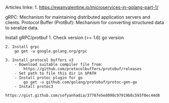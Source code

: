 Articles linke:
    1. https://ewanvalentine.io/microservices-in-golang-part-1/

gRPC: Mechanism for maintaining distributed application servers and clients.
Protocol Buffer (ProtBuf): Mechanism for converting structured data to seralize data.

Install gRPC/protbuf
    1. Check version (>= 1.6)
        go version

    2. Install grpc
        go get -u google.golang.org/grpc

    3. Install protocol buffers v3
        - Download suitable compiler file from: 
            https://github.com/protocolbuffers/protobuf/releases
        - Set path to file this dir in $PATH
        - Install protoc plugin for go
            go get -u github.com/golang/protobuf/protoc-gen-go
        - Install protoc3
            https://gist.github.com/sofyanhadia/37787e5ed098c97919b8c593f0ec44d8
        

